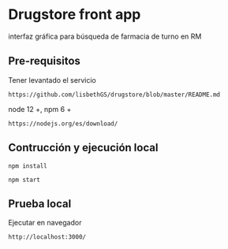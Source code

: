 # Drugstore front app

interfaz gráfica para búsqueda de farmacia de turno en RM

## Pre-requisitos

Tener levantado el servicio
```
https://github.com/lisbethGS/drugstore/blob/master/README.md
```

node 12 +, npm 6 +
```
https://nodejs.org/es/download/
```

## Contrucción y ejecución local

```
npm install
```
```
npm start
```

## Prueba local

Ejecutar en navegador

```
http://localhost:3000/
```
